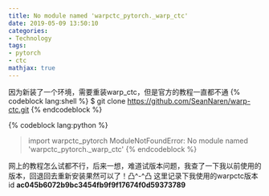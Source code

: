 ```yaml
---
title: No module named 'warpctc_pytorch._warp_ctc'
date: 2019-05-09 13:50:10
categories: 
- Technology
tags:
- pytorch
- ctc
mathjax: true
---
```


因为新装了一个环境，需要重装warp_ctc，但是官方的教程一直都不通
{% codeblock lang:shell %}
$ git clone https://github.com/SeanNaren/warp-ctc.git
{% endcodeblock %}

{% codeblock lang:python %}
> import warpctc_pytorch
ModuleNotFoundError: No module named 'warpctc_pytorch._warp_ctc'
{% endcodeblock %}

网上的教程怎么试都不行，后来一想，难道试版本问题，我查了一下我以前使用的版本，回退回去重新安装果然可以了！凸^-^凸
这里记录下我使用的warpctc版本id
**ac045b6072b9bc3454fb9f9f17674f0d59373789**
